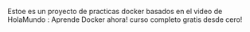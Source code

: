 Estoe es un proyecto de practicas docker basados en el video de HolaMundo :
    Aprende Docker ahora! curso completo gratis desde cero!